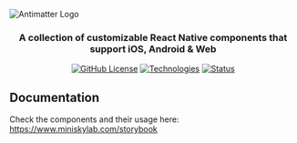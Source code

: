 ![Antimatter Logo](https://github.com/miniskylab/Antimatter/assets/89077642/91baf445-ef3c-41e3-9100-ea4777b6caeb)

<h3 style="text-align: center">
  A collection of customizable React Native components that support iOS, Android & Web
</h3>

<div style="text-align: center">
  <a href="https://github.com/miniskylab/Antimatter/blob/master/LICENSE"><img alt="GitHub License" src="https://img.shields.io/github/license/miniskylab/antimatter?style=flat-square&label=License&color=blue"></a>
  <a href="https://github.com/miniskylab/Antimatter"><img alt="Technologies" src="https://img.shields.io/badge/Technologies-React_Native%2C_Expo-blue?style=flat-square"></a>
  <a href="https://github.com/miniskylab/Antimatter"><img alt="Status" src="https://img.shields.io/badge/Status-Work_In_Progress-orange?style=flat-square"></a>
</div>

## Documentation

Check the components and their usage here: https://www.miniskylab.com/storybook
